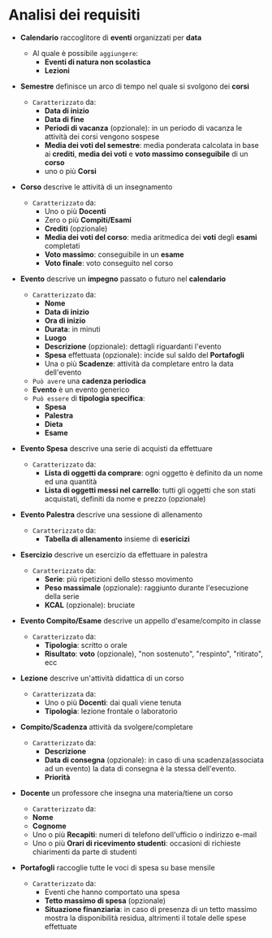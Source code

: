 Analisi dei requisiti
===
* **Calendario** raccoglitore di **eventi** organizzati per **data**
    * Al quale è possibile `aggiungere`:
        * **Eventi di natura non scolastica**
        * **Lezioni**

* **Semestre** definisce un arco di tempo nel quale si svolgono dei **corsi**
    * `Caratterizzato` da:
        * **Data di inizio**
        * **Data di fine**
        * **Periodi di vacanza** (opzionale): in un periodo di vacanza le attività dei corsi vengono sospese
        * **Media dei voti del semestre**: media ponderata calcolata in base ai **crediti**, **media dei voti** e **voto massimo conseguibile** di un **corso**
        * uno o più **Corsi**
    
* **Corso** descrive le attività di un insegnamento
    * `Caratterizzato` da:
        * Uno o più **Docenti**
        * Zero o più **Compiti/Esami**
        * **Crediti** (opzionale)
        * **Media dei voti del corso**: media aritmedica dei **voti** degli **esami** completati
        * **Voto massimo**: conseguibile in un **esame**
        * **Voto finale**: voto conseguito nel corso
               
* **Evento** descrive un **impegno** passato o futuro nel **calendario**
    * `Caratterizzato` da:
        * **Nome**
        * **Data di inizio**
        * **Ora di inizio**
        * **Durata**: in minuti
        * **Luogo**
        * **Descrizione** (opzionale): dettagli riguardanti l'evento
        * **Spesa** effettuata (opzionale): incide sul saldo del **Portafogli**
        * Una o più **Scadenze**: attività da completare entro la data dell'evento
    * `Può avere` una **cadenza periodica**
    * **Evento** è un evento generico
    * `Può essere` di **tipologia specifica**:
        * **Spesa**
        * **Palestra**
        * **Dieta**
        * **Esame**
        
* **Evento Spesa** descrive una serie di acquisti da effettuare
    * `Caratterizzato` da:
       * **Lista di oggetti da comprare**: ogni oggetto è definito da un nome ed una quantità
       * **Lista di oggetti messi nel carrello**: tutti gli oggetti che son stati acquistati, definiti da nome e prezzo (opzionale)
       
* **Evento Palestra** descrive una sessione di allenamento
    * `Caratterizzato` da:
        * **Tabella di allenamento** insieme di **esericizi**

* **Esercizio** descrive un esercizio da effettuare in palestra
    * `Caratterizzato` da:
        * **Serie**: più ripetizioni dello stesso movimento
        * **Peso massimale** (opzionale): raggiunto durante l'esecuzione della serie
        * **KCAL** (opzionale): bruciate
        
* **Evento Compito/Esame** descrive un appello d'esame/compito in classe
    * `Caratterizzato` da:
        * **Tipologia**: scritto o orale
        * **Risultato**: **voto** (opzionale), "non sostenuto", "respinto", "ritirato", ecc
        
* **Lezione** descrive un'attività didattica di un corso
    * `Caratterizzata` da:
        * Uno o più **Docenti**: dai quali viene tenuta
        * **Tipologia**: lezione frontale o laboratorio

* **Compito/Scadenza** attività da svolgere/completare
    * `Caratterizzato` da:
        * **Descrizione**
        * **Data di consegna** (opzionale): in caso di una scadenza(associata ad un evento) la data di consegna è la stessa dell'evento.
        * **Priorità**
        
* **Docente** un professore che insegna una materia/tiene un corso
    * `Caratterizzato` da:
    * **Nome**
    * **Cognome**
    * Uno o più **Recapiti**: numeri di telefono dell'ufficio o indirizzo e-mail
    * Uno o più **Orari di ricevimento studenti**: occasioni di richieste chiarimenti da parte di studenti
    
* **Portafogli** raccoglie tutte le voci di spesa su base mensile
    * `Caratterizzato` da:
        * Eventi che hanno comportato una spesa
        * **Tetto massimo di spesa** (opzionale)
        * **Situazione finanziaria**: in caso di presenza di un tetto massimo mostra la disponibilità residua, altrimenti il totale delle spese effettuate
